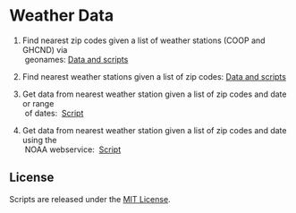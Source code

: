 # Weather Data

1) Find nearest zip codes given a list of weather stations (COOP and GHCND) via<br>&nbsp;geonames:&nbsp;<a href="https://github.com/soodoku/Weather-Data/tree/master/ws2zip">Data and scripts</a>

2) Find nearest weather stations given a list of zip codes:&nbsp;<a href="https://github.com/soodoku/Weather-Data/tree/master/zip2ws">Data and scripts</a>

3) Get data from nearest weather station given a list of zip codes and date or range<br>&nbsp;of dates: &nbsp;<a href="https://github.com/soodoku/Weather-Data/tree/master/zip2wd">Script</a>

4) Get data from nearest weather station given a list of zip codes and date using the<br>&nbsp;NOAA webservice: &nbsp;<a href="https://github.com/soodoku/Weather-Data/tree/master/noaaweb">Script</a>
		
## License

Scripts are released under the [MIT License](https://github.com/soodoku/Weather-Data/License%20for%20Scripts.md).
